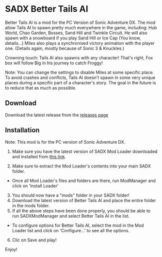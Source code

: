 # SADX Better Tails AI

Better Tails AI is a mod for the PC Version of Sonic Adventure DX. The mod allow Tails AI to spawn pretty much everywhere in the game, including: Hub World, Chao Garden, Bosses, Sand Hill and Twinkle Circuit. He will also spawn with a snowboard if you play Sand Hill or Ice Cap (You know, details...) Miles also plays a synchronised victory animation with the player one. (Details again, mostly because of Sonic 3 & Knuckles.)

Crowning touch: Tails AI also spawns with any character! That's right, Fox box will follow Big in his journey to catch Froggy!

Note: You can change the settings to disable Miles at some specific place.
To avoid crashes and conflicts, Tails AI doesn't spawn in some very unique places during a specific part of a character's story. The goal in the future is to reduce that as much as possible.

Download
--------

Download the latest release from the [releases page](https://github.com/Sora-yx/SADX-Better-Tails-AI/releases)

Installation
------------

Note: This mod is for the PC version of Sonic Adventure DX.

1) Make sure you have the latest version of SADX Mod Loader downloaded and installed from [this link](https://sadxmodinstaller.unreliable.network/index.php/download-sadx-mod-installer/).

2) Make sure to extract the Mod Loader's contents into your main SADX folder.
 - Once all Mod Loader's files and folders are there, run ModManager and click on 'Install Loader'
3) You should now have a "mods" folder in your SADX folder!
4) Download the latest version of Better Tails AI and place the entire folder in the mods folder.
5) If all the above steps have been done properly, you should be able to run SADXModManager and select Better Tails AI in the list.
 - To configure options for Better Tails AI, select the mod in the Mod Loader list and click on 'Configure...' to see all the options.
6) Clic on Save and play!

Enjoy!
